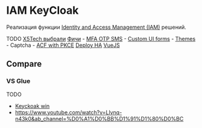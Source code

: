 # IAM KeyCloak

Реализация функции [Identity and Access Management (IAM)](../../arch/iam.md) решений.

TODO
[X5Tech выбрали](https://habr.com/ru/company/X5Tech/blog/654115/)
[Фичи](https://habr.com/ru/company/X5Tech/blog/486778/)
	- [MFA OTP SMS](https://github.com/dasniko/keycloak-2fa-sms-authenticator)
	- [Custom UI forms](https://www.keycloak.org/docs/latest/server_admin/#features)
		- [Themes](https://www.opcito.com/blogs/customizing-login-and-signup-pages-in-keycloak)
	- Captcha
	- [ACF with PKCE](https://www.keycloak.org/docs/latest/server_admin/#con-oidc-auth-flows_server_administration_guide)
[Deploy HA](https://habr.com/ru/company/southbridge/blog/511380/)
[VueJS](https://www.youtube.com/watch?app=desktop&v=sE02clzN_ok&ab_channel=hi5code)

## Compare

### VS Glue

TODO
- [Keyckoak win](https://kartikagarwal7.medium.com/keycloak-vs-gluu-server-iam-tools-comparison-c967cc819a95)
- https://www.youtube.com/watch?v=Llvnq-n43k0&ab_channel=%D0%A1%D0%BB%D1%91%D1%80%D0%BC
